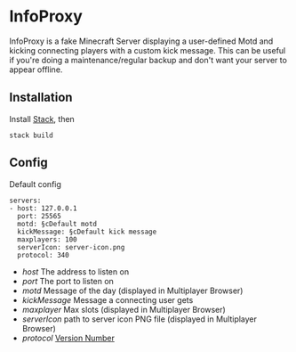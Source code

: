 # InfoProxy

InfoProxy is a fake Minecraft Server displaying a user-defined Motd and kicking connecting players with a custom kick message. This can be useful if you're doing a maintenance/regular backup and don't want your server to appear offline.

## Installation
Install [Stack](https://www.haskellstack.org/), then
```
stack build
```

## Config

Default config
```
servers:
- host: 127.0.0.1
  port: 25565
  motd: §cDefault motd
  kickMessage: §cDefault kick message
  maxplayers: 100
  serverIcon: server-icon.png
  protocol: 340
```

* *host* The address to listen on
* *port* The port to listen on
* *motd* Message of the day (displayed in Multiplayer Browser)
* *kickMessage* Message a connecting user gets
* *maxplayer* Max slots (displayed in Multiplayer Browser)
* *serverIcon* path to server icon PNG file (displayed in Multiplayer Browser)
* *protocol* [Version Number](http://wiki.vg/Protocol_version_numbers)
